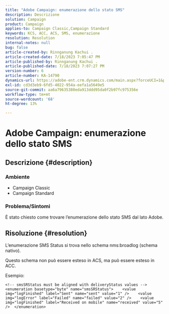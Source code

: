 ```yaml
---
title: "Adobe Campaign: enumerazione dello stato SMS"
description: Descrizione
solution: Campaign
product: Campaign
applies-to: Campaign Classic,Campaign Standard
keywords: KCS, ACC, ACS, SMS, enumerazione
resolution: Resolution
internal-notes: null
bug: false
article-created-by: Rinnganung Kachui .
article-created-date: 7/18/2023 7:05:47 PM
article-published-by: Rinnganung Kachui .
article-published-date: 7/18/2023 7:07:27 PM
version-number: 6
article-number: KA-14790
dynamics-url: https://adobe-ent.crm.dynamics.com/main.aspx?forceUCI=1&pagetype=entityrecord&etn=knowledgearticle&id=467a0e16-9e25-ee11-9cbd-6045bd006b4b
exl-id: cd3d3eb9-6fd5-4022-954a-eefa1a5649e5
source-git-commit: aa6a79635380eda913ddd95da0f2b97fc975356e
workflow-type: tm+mt
source-wordcount: '68'
ht-degree: 13%

---
```


# Adobe Campaign: enumerazione dello stato SMS

## Descrizione {#description}




### Ambiente



- Campaign Classic
- Campaign Standard




### Problema/Sintomi



È stato chiesto come trovare l’enumerazione dello stato SMS dal lato Adobe.


## Risoluzione {#resolution}


L’enumerazione SMS Status si trova nello schema nms:broadlog (schema nativo).

Questo schema non può essere esteso in ACS, ma può essere esteso in ACC.

Esempio:


```
<!-- smsSRStatus must be aligned with deliveryStatus values -->  <enumeration basetype="byte" name="smsSRStatus">    <value img="logFinished" label="Sent" name="sent" value="1" />    <value img="logError" label="Failed" name="failed" value="2" />    <value img="logFinished" label="Received on mobile" name="received" value="5" />  </enumeration>
```
